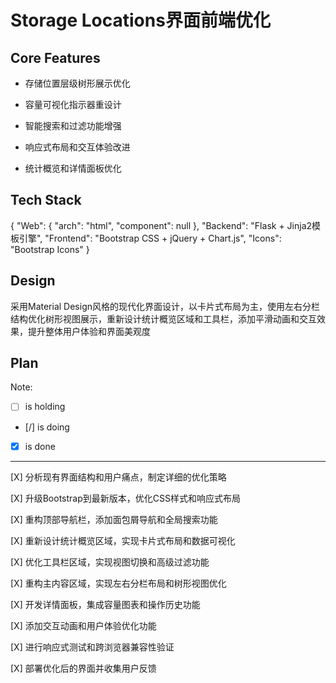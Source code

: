 # Storage Locations界面前端优化

## Core Features

- 存储位置层级树形展示优化

- 容量可视化指示器重设计

- 智能搜索和过滤功能增强

- 响应式布局和交互体验改进

- 统计概览和详情面板优化

## Tech Stack

{
  "Web": {
    "arch": "html",
    "component": null
  },
  "Backend": "Flask + Jinja2模板引擎",
  "Frontend": "Bootstrap CSS + jQuery + Chart.js",
  "Icons": "Bootstrap Icons"
}

## Design

采用Material Design风格的现代化界面设计，以卡片式布局为主，使用左右分栏结构优化树形视图展示，重新设计统计概览区域和工具栏，添加平滑动画和交互效果，提升整体用户体验和界面美观度

## Plan

Note: 

- [ ] is holding
- [/] is doing
- [X] is done

---

[X] 分析现有界面结构和用户痛点，制定详细的优化策略

[X] 升级Bootstrap到最新版本，优化CSS样式和响应式布局

[X] 重构顶部导航栏，添加面包屑导航和全局搜索功能

[X] 重新设计统计概览区域，实现卡片式布局和数据可视化

[X] 优化工具栏区域，实现视图切换和高级过滤功能

[X] 重构主内容区域，实现左右分栏布局和树形视图优化

[X] 开发详情面板，集成容量图表和操作历史功能

[X] 添加交互动画和用户体验优化功能

[X] 进行响应式测试和跨浏览器兼容性验证

[X] 部署优化后的界面并收集用户反馈
